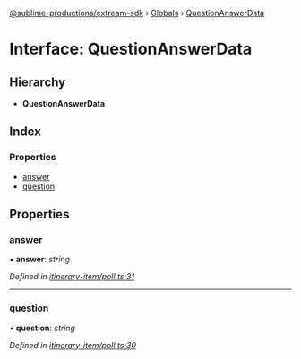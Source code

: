 [@sublime-productions/extream-sdk](../README.md) › [Globals](../globals.md) › [QuestionAnswerData](questionanswerdata.md)

# Interface: QuestionAnswerData

## Hierarchy

* **QuestionAnswerData**

## Index

### Properties

* [answer](questionanswerdata.md#answer)
* [question](questionanswerdata.md#question)

## Properties

###  answer

• **answer**: *string*

*Defined in [itinerary-item/poll.ts:31](https://github.com/Extream-SaaS/ex-sdk/blob/a37ebb4/src/itinerary-item/poll.ts#L31)*

___

###  question

• **question**: *string*

*Defined in [itinerary-item/poll.ts:30](https://github.com/Extream-SaaS/ex-sdk/blob/a37ebb4/src/itinerary-item/poll.ts#L30)*
